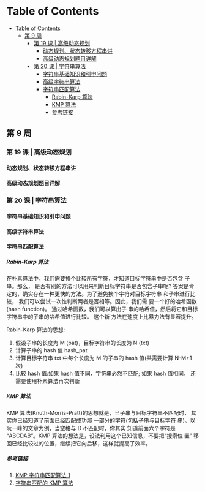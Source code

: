 # Table of Contents

- [Table of Contents](#table-of-contents)
  - [第 9 周](#第-9-周)
    - [第 19 课 | 高级动态规划](#第-19-课--高级动态规划)
      - [动态规划、状态转移方程串讲](#动态规划状态转移方程串讲)
      - [高级动态规划题目详解](#高级动态规划题目详解)
    - [第 20 课 | 字符串算法](#第-20-课--字符串算法)
      - [字符串基础知识和引申问题](#字符串基础知识和引申问题)
      - [高级字符串算法](#高级字符串算法)
      - [字符串匹配算法](#字符串匹配算法)
        - [Rabin-Karp 算法](#rabin-karp-算法)
        - [KMP 算法](#kmp-算法)
        - [参考链接](#参考链接)

## 第 9 周

### 第 19 课 | 高级动态规划

#### 动态规划、状态转移方程串讲

#### 高级动态规划题目详解

### 第 20 课 | 字符串算法

#### 字符串基础知识和引申问题

#### 高级字符串算法

#### 字符串匹配算法

##### Rabin-Karp 算法

在朴素算法中，我们需要挨个比较所有字符，才知道目标字符串中是否包含 子串。那么， 是否有别的方法可以用来判断目标字符串是否包含子串呢?
答案是肯定的，确实存在一种更快的方法。为了避免挨个字符对目标字符串 和子串进行比较， 我们可以尝试一次性判断两者是否相等。因此，我们需 要一个好的哈希函数(hash function)。 通过哈希函数，我们可以算出子 串的哈希值，然后将它和目标字符串中的子串的哈希值进行比较。 这个新 方法在速度上比暴力法有显著提升。

Rabin-Karp 算法的思想:

1. 假设子串的长度为 M (pat)，目标字符串的长度为 N (txt)
2. 计算子串的 hash 值 hash_pat
3. 计算目标字符串 txt 中每个长度为 M 的子串的 hash 值(共需要计算 N-M+1 次)
4. 比较 hash 值:如果 hash 值不同，字符串必然不匹配; 如果 hash 值相同， 还需要使用朴素算法再次判断

##### KMP 算法

KMP 算法(Knuth-Morris-Pratt)的思想就是，当子串与目标字符串不匹配时， 其实你已经知道了前面已经匹配成功那 一部分的字符(包括子串与目标字符 串)。以阮一峰的文章为例，当空格与 D 不匹配时，你其实 知道前面六个字符是 “ABCDAB”。KMP 算法的想法是，设法利用这个已知信息，不要把“搜索位
置” 移回已经比较过的位置，继续把它向后移，这样就提高了效率。

##### 参考链接

1. [KMP 字符串匹配算法 1](https://www.bilibili.com/video/av11866460?from=search&seid=17425875345653862171)
2. [字符串匹配的 KMP 算法](http://www.ruanyifeng.com/blog/2013/05/Knuth%E2%80%93Morris%E2%80%93Pratt_algorithm.html)
